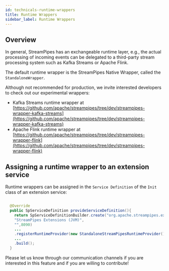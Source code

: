 ```yaml
---
id: technicals-runtime-wrappers
title: Runtime Wrappers
sidebar_label: Runtime Wrappers
---
```


## Overview

In general, StreamPipes has an exchangeable runtime layer, e.g., the actual processing of incoming events can be delegated to a third-party stream processing system such as Kafka Streams or Apache Flink.

The default runtime wrapper is the StreamPipes Native Wrapper, called the `StandaloneWrapper`.

Although not recommended for production, we invite interested developers to check out our experimental wrappers:

* Kafka Streams runtime wrapper at [https://github.com/apache/streampipes/tree/dev/streampipes-wrapper-kafka-streams](https://github.com/apache/streampipes/tree/dev/streampipes-wrapper-kafka-streams) 
* Apache Flink runtime wrapper at [https://github.com/apache/streampipes/tree/dev/streampipes-wrapper-flink](https://github.com/apache/streampipes/tree/dev/streampipes-wrapper-flink)

## Assigning a runtime wrapper to an extension service

Runtime wrappers can be assigned in the `Service Definition` of the `Init` class of an extension service:

```java

  @Override
  public SpServiceDefinition provideServiceDefinition(){
    return SpServiceDefinitionBuilder.create("org.apache.streampipes.extensions.all.jvm",
    "StreamPipes Extensions (JVM)",
    "",8090)
    ...
    .registerRuntimeProvider(new StandaloneStreamPipesRuntimeProvider())
    ...
    .build();
  }

```

Please let us know through our communication channels if you are interested in this feature and if you are willing to contribute!
